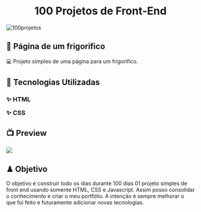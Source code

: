 <h1 align="center">100 Projetos de Front-End</h1>
<img alt="100projetos" title="logomarca" src="./logo2.png">
<h2> 🥩 Página de um frigorifico</h2>
<p>
 💻 Projeto simples de uma página para um frigorifico.
</p>
<h2> 🚀 Tecnologias Utilizadas</h2>
<h3>
<p> ✨ HTML</p>
<p> ✨ CSS</p>
</h3>
<h2> 📺 Preview</h2>
<img src="./frases.gif">
<h2> ♟ Objetivo</h2>
<p>
O objetivo é construir todo os dias durante 100 dias 01 projeto simples de front end usando somente HTML, CSS e Javascript. Assim posso consolidar o conhecimento e criar o meu portfólio. A intenção é sempre melhorar o que foi feito e futuramente adicionar novas tecnologias.
</p>

